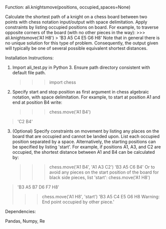 
Function: ali.knightsmove(positions, occupied_spaces=None)

Calculate the shortest path of a knight on a chess board between two points with chess notation input/output with space delimitation. Apply constraints by listing occupied positions on board. For example, to traverse opposite corners of the board (with no other pieces in the way):
	>>> ali.knightsmove('A1 H8')
	> 'B3 A5 C4 E5 G6 H8'
Note that in general there is no unique solution for this type of problem. Consequently, the output given will typically be one of several possible equivalent shortest distances.


Installation Instructions:

1) Import ali_test.py in Python 3. Ensure path directory consistent with default file path.
	>>> import chess

2) Specify start and stop position as first argument in chess algebraic notation, with space delimitation. For example, to start at position A1 and end at position B4 write:
	>>> chess.move('A1 B4')
  > 'C2 B4'

3) (Optional) Specify constraints on movement by listing any places on the board that are occupied and cannot be landed upon. List each occupied position separated by a space. Alternatively, the starting positions can be specified by listing 'start'. For example, if positions A1, A3, and C2 are occupied, the shortest distance between A1 and B4 can be calculated by: 
	>>> chess.move('A1 B4', 'A1 A3 C2')
	> 'B3 A5 C6 B4'
 Or to avoid any pieces on the start position of the board for black side pieces, list 'start':
	>>>chess.move('A1 H8')
  > 'B3 A5 B7 D6 F7 H8'
  >>> chess.move('A1 H8', 'start')
  > 'B3 A5 C4 E5 G6 H8  Warning: End point occupied by other piece.'

Dependencies:

Pandas, Numpy, Re
